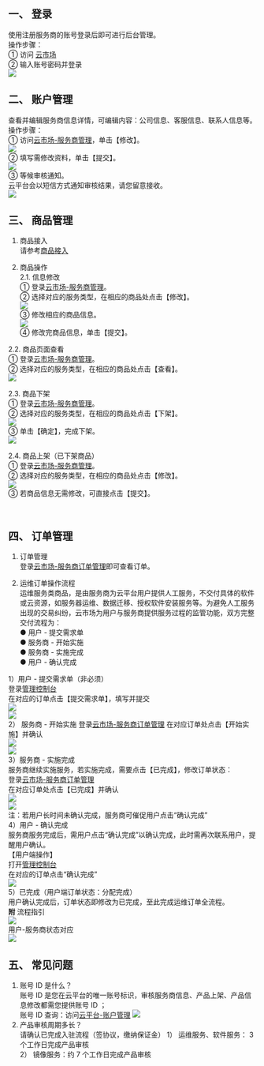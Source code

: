 ## 一、 登录
使用注册服务商的账号登录后即可进行后台管理。  
操作步骤：   
① 访问 [云市场](http://tce.fsphere.cn/login)  
② 输入账号密码并登录  
![](http://imgcache.tce.fsphere.cn/image/mc.qcloudimg.com/static/img/f7af8d47eb80ef5b7bf7a39f8a7ffad4/image.png)  


## 二、 账户管理  
查看并编辑服务商信息详情，可编辑内容：公司信息、客服信息、联系人信息等。  
操作步骤：  
① 访问[云市场-服务商管理](http://console.tce.fsphere.cn/serviceprovider/info)，单击【修改】。    
![](http://imgcache.tce.fsphere.cn/image/mc.qcloudimg.com/static/img/19ccb21c4bcc0ef7f8c777dc339568b6/image.png)    
② 填写需修改资料，单击【提交】。    
![](http://imgcache.tce.fsphere.cn/image/mc.qcloudimg.com/static/img/3490f5c5a1c67e42a896938fd61193a3/image.png)  
③ 等候审核通知。   
云平台会以短信方式通知审核结果，请您留意接收。      
![](http://imgcache.tce.fsphere.cn/image/mc.qcloudimg.com/static/img/f11516689e6564e38596726f36f6a1ca/image.png)    
  

## 三、 商品管理  
 
 
1. 商品接入  
请参考[商品接入](http://tce.fsphere.cn/document/product/306/3029) 
 
2.	商品操作  
2.1. 信息修改  
①	登录[云市场-服务商管理](http://console.tce.fsphere.cn/serviceprovider/goods/service)。    
②	选择对应的服务类型，在相应的商品处点击【修改】。   
![](https:http://imgcache.tce.fsphere.cn/image/mc.qcloudimg.com/static/img/2fcf68bb6c1fb05a64343df9dcd69623/image.png)   
③	修改相应的商品信息。  
![](http://imgcache.tce.fsphere.cn/image/mc.qcloudimg.com/static/img/a63ac4934822bb9cb019d35fad42de2e/image.png)    
④	修改完商品信息，单击【提交】。  

 
2.2.  商品页面查看  
①	登录[云市场-服务商管理](http://console.tce.fsphere.cn/serviceprovider/goods/service)。  
②	选择对应的服务类型，在相应的商品处点击【查看】。  
 ![](http://imgcache.tce.fsphere.cn/image/mc.qcloudimg.com/static/img/78ddba32ad3b546e57b8aa5846d1ab7a/image.png)  
  

2.3.  商品下架  
①	登录[云市场-服务商管理](http://console.tce.fsphere.cn/serviceprovider/goods/service)。  
②	选择对应的服务类型，在相应的商品处点击【下架】。  
 ![](http://imgcache.tce.fsphere.cn/image/mc.qcloudimg.com/static/img/1196b9b1675db059716c9af02ed25c1d/image.png)  
③	单击【确定】，完成下架。   
 ![](http://imgcache.tce.fsphere.cn/image/mc.qcloudimg.com/static/img/2d63228ec287856da0973960c9734db4/image.png)  

2.4.	商品上架（已下架商品）  
①	登录[云市场-服务商管理](http://console.tce.fsphere.cn/serviceprovider/goods/service)。  
②	选择对应的服务类型，在相应的商品处点击【修改】。  
![](https:http://imgcache.tce.fsphere.cn/image/mc.qcloudimg.com/static/img/2fcf68bb6c1fb05a64343df9dcd69623/image.png)     
③	若商品信息无需修改，可直接点击【提交】。  
 
 
## 四、 订单管理
1.  订单管理    
登录[云市场-服务商订单管理](http://console.tce.fsphere.cn/serviceprovider/serviceorder)即可查看订单。   

2. 	运维订单操作流程  
运维服务类商品，是由服务商为云平台用户提供人工服务，不交付具体的软件或云资源，如服务器运维、数据迁移、授权软件安装服务等。为避免人工服务出现的交易纠纷，云市场为用户与服务商提供服务过程的监管功能，双方完整交付流程为：   
● 用户 - 提交需求单  
● 服务商 - 开始实施  
● 服务商 - 实施完成   
● 用户 - 确认完成       

1）用户 - 提交需求单（非必须）  
登录[管理控制台](http://console.tce.fsphere.cn/servicemarket)   
在对应的订单点击【提交需求单】，填写并提交  
![](http://imgcache.tce.fsphere.cn/image/mc.qcloudimg.com/static/img/8dc3cbc76a608fc298628013ac6c41e1/image.png)  
![](http://imgcache.tce.fsphere.cn/image/mc.qcloudimg.com/static/img/6591f86a9d65b71d681a43903059a0bb/image.png)  
2） 服务商 - 开始实施
登录[云市场-服务商订单管理](http://console.tce.fsphere.cn/serviceprovider/serviceorder)
在对应订单处点击【开始实施】并确认  
![](http://imgcache.tce.fsphere.cn/image/mc.qcloudimg.com/static/img/f5ec779233f499a73b72df882ad56420/image.png)  
![](http://imgcache.tce.fsphere.cn/image/mc.qcloudimg.com/static/img/3b04f3bb8f7d6e991636ecf83c91ab65/image.png)  
 3）服务商 - 实施完成  
服务商继续实施服务，若实施完成，需要点击【已完成】，修改订单状态：  
登录[云市场-服务商订单管理](http://console.tce.fsphere.cn/serviceprovider/serviceorder)  
在对应订单处点击【已完成】并确认  
![](http://imgcache.tce.fsphere.cn/image/mc.qcloudimg.com/static/img/b42683d5dbf16ca62c09c9c1ea71e538/image.png)    
![](http://imgcache.tce.fsphere.cn/image/mc.qcloudimg.com/static/img/eab3dd55424dae975ff96b3612f6d749/image.png)  
注：若用户长时间未确认完成，服务商可催促用户点击“确认完成”   
4）用户 - 确认完成  
服务商服务完成后，需用户点击“确认完成”以确认完成，此时需再次联系用户，提醒用户确认。   
【用户端操作】  
打开[管理控制台](http://console.tce.fsphere.cn/servicemarket)  
在对应的订单点击“确认完成”  
![](http://imgcache.tce.fsphere.cn/image/mc.qcloudimg.com/static/img/6491061fea3dbcb38eeeb4353802ab65/image.png)  
5）已完成（用户端订单状态：分配完成）  
用户确认完成后，订单状态即修改为已完成，至此完成运维订单全流程。  
**附**  流程指引  
![](http://imgcache.tce.fsphere.cn/image/mc.qcloudimg.com/static/img/c229c4f966bc41d85b83fbdecaf3b9e8/image.png)  
用户-服务商状态对应  
![](http://imgcache.tce.fsphere.cn/image/mc.qcloudimg.com/static/img/9bfe5a4c231512ebbc3842f7248ba0c3/image.png)  


## 五、 常见问题   
1. 账号 ID 是什么？  
账号 ID 是您在云平台的唯一账号标识，审核服务商信息、产品上架、产品信息修改都需您提供账号 ID ；  
账号 ID 查询：访问[云平台-账户管理](http://console.tce.fsphere.cn/developer) 
![](http://imgcache.tce.fsphere.cn/image/mc.qcloudimg.com/static/img/7ce78a95907bdcb366102a21040c56c8/image.png)  
2. 产品审核周期多长？  
请确认已完成入驻流程（签协议，缴纳保证金） 
1）	运维服务、软件服务： 3 个工作日完成产品审核  
2）	镜像服务：约 7 个工作日完成产品审核  

